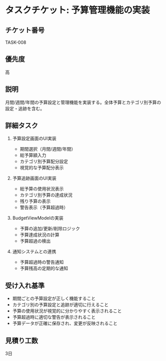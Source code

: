# タスクチケット: 予算管理機能の実装

## チケット番号
TASK-008

## 優先度
高

## 説明
月間/週間/年間の予算設定と管理機能を実装する。全体予算とカテゴリ別予算の設定・追跡を含む。

## 詳細タスク
1. 予算設定画面のUI実装
   - 期間選択（月間/週間/年間）
   - 総予算額入力
   - カテゴリ別予算配分設定
   - 視覚的な予算配分表示

2. 予算追跡画面のUI実装
   - 総予算の使用状況表示
   - カテゴリ別予算の達成状況
   - 残り予算の表示
   - 警告表示（予算超過時）

3. BudgetViewModelの実装
   - 予算の追加/更新/削除ロジック
   - 予算達成状況の計算
   - 予算超過の検出

4. 通知システムとの連携
   - 予算超過時の警告通知
   - 予算残高の定期的な通知

## 受け入れ基準
- 期間ごとの予算設定が正しく機能すること
- カテゴリ別の予算設定と追跡が適切に行えること
- 予算の使用状況が視覚的に分かりやすく表示されること
- 予算超過時に適切な警告が表示されること
- 予算データが正確に保存され、変更が反映されること

## 見積り工数
3日